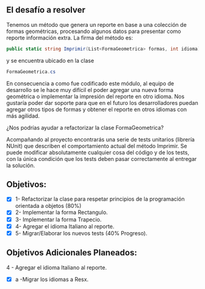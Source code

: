 ## El desafío a resolver
Tenemos un método que genera un reporte en base a una colección de formas geométricas, procesando algunos datos para presentar como reporte información extra. La firma del método es: 
```c#
public static string Imprimir(List<FormaGeometrica> formas, int idioma) 
```
 y se encuentra ubicado en la clase 
```c#
FormaGeometrica.cs
```
En consecuencia a como fue codificado este módulo, al equipo de desarrollo se le hace muy difícil el poder agregar una nueva forma geométrica o implementar la impresión del reporte en otro idioma. 
Nos gustaría poder dar soporte para que en el futuro los desarrolladores puedan agregar otros tipos de formas y obtener el reporte en otros idiomas con más agilidad. 

¿Nos podrías ayudar a refactorizar la clase FormaGeometrica?

Acompañando al proyecto encontrarás una serie de tests unitarios (librería NUnit) que describen el comportamiento actual del método Imprimir. 
Se puede modificar absolutamente cualquier cosa del código y de los tests, con la única condición que los tests deben pasar correctamente al entregar la solución.


## Objetivos:

- [X] 1- Refactorizar la clase para respetar principios de la programación orientada a objetos (80%)
- [X] 2- Implementar la forma Rectangulo.
- [X] 3- Implementar la forma Trapecio.
- [X] 4- Agregar el idioma Italiano al reporte.
- [X] 5- Migrar/Elaborar los nuevos tests (40% Progreso).

## Objetivos Adicionales Planeados:

4 - Agregar el idioma Italiano al reporte.
- [X] a -Migrar los idiomas a Resx.
